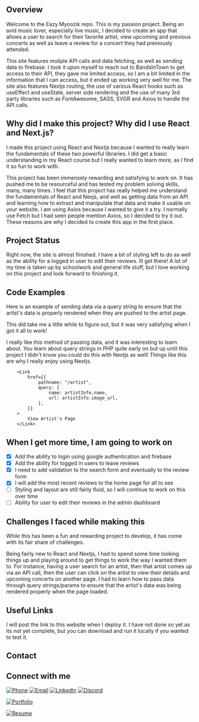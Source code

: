 ## Overview
Welcome to the Eazy Myoozik repo. This is my passion project. Being an avid music lover, especially live music, I decided to create an app that allows a user to search for their favorite artist, view upcoming and previous concerts as well as leave a review for a concert they had previously attended. 

This site features muliple API calls and data fetching, as well as sending data to firebase. I took it upon myself to reach out to BandsInTown to get access to their API, they gave me limited access, so I am a bit limited in the information that I can access, but it ended up working very well for me. The site also features Nextjs routing, the use of various React hooks such as useEffect and useState, server side rendering and the use of many 3rd party libraries such as FontAwesome, SASS, SVGR and Axios to handle the API calls. 

## Why did I make this project? Why did I use React and Next.js?
I made this project using React and Nextjs because I wanted to really learn the fundamentals of these two powerful libraries. I did get a basic understanding in my React course but I really wanted to learn more, as I find it so fun to work with.

This project has been immensely rewarding and satisfying to work on. It has pushed me to be resourceful and has tested my problem solving skills, many, many times. I feel that this project has really helped me understand the fundamentals of React and Nexjs, and well as getting data from an API and learning how to extract and manipulate that data and make it usable on your website. I am using Axios because I wanted to give it a try. I normally use Fetch but I had seen people mention Axios, so I decided to try it out. These reasons are why I decided to create this app in the first place. 

## Project Status
Right now, the site is almost finished. I have a bit of styling left to do as well as the ability for a logged in user to edit their reviews. Ill get there! A lot of my time is taken up by schoolwork and general life stuff, but I love working on this project and look forward to finishing it.

## Code Examples

Here is an example of sending data via a query string to ensure that the aritst's data is properly rendered when they are pushed to the artist page.

This did take me a little while to figure out, but it was very satisfying when I got it all to work!

I really like this method of passing data, and it was interesting to learn about. You learn about query strings in PHP quite early on but up until this project I didn't know you could do this with Nextjs as well! Things like this are why I really enjoy using Nextjs. 

```
    <Link
        href={{
            pathname: "/artist",
            query: {
                name: artistInfo.name,
                url: artistInfo.image_url,
            },
        }}
    >
        View Artist's Page
    </Link>

```

## When I get more time, I am going to work on
 - [x]  Add the ability to login using google authentication and firebase
 - [x]  Add the ability for logged in users to leave reviews
 - [x]  I need to add validation to the search form and eventually to the review form
 - [x]  I will add the most recent reviews to the home page for all to see
 - [ ]   Styling and layout are still fairly fluid, so I will continue to work on this over time
 - [ ]   Ability for user to edit their reviews in the admin dashboard

## Challenges I faced while making this
While this has been a fun and rewarding project to develop, it has come with its fair share of challenges. 

Being fairly new to React and Nextjs, I had to spend some time looking things up and playing around to get things to work the way I wanted them to. For instance, having a user search for an artist, then that artist comes up via an API call, then the user can click on the artist to view their details and upcoming concerts on another page. I had to learn how to pass data through query strings/params to ensure that the artist's data was being rendered properly when the page loaded.

## Useful Links
I will post the link to this website when I deploy it. I have not done so yet as its not yet complete, but you can download and run it locally if you wanted to test it.

## Contact
## Connect with me
[![Phone](https://img.shields.io/badge/Phone-%23333.svg?&style=for-the-badge&logo=telephone&logoColor=white)](tel:+7802424053)
[![Email](https://img.shields.io/badge/Email-%23D14836.svg?&style=for-the-badge&logo=gmail&logoColor=white)](mailto:clintondgorda@gmail.com)
[![LinkedIn](https://img.shields.io/badge/LinkedIn-%230077B5.svg?&style=for-the-badge&logo=linkedin&logoColor=white)](https://www.linkedin.com/in/clintonjewett/)
[![Discord](https://img.shields.io/badge/Discord-clint(booma)%234826-%237289DA?logo=discord&logoColor=white&style=for-the-badge)](https://discord.com/users/clint(booma)#4826)

[![Portfolio](https://img.shields.io/badge/Portfolio-Check%20out%20my%20website-blue?style=for-the-badge&logo=portfolio&logoColor=white)](https://www.clinton-gorda.com)

[![Resume](https://img.shields.io/badge/Resume-View%20my%20resume-orange?style=for-the-badge&logo=Resume-Icons&logoColor=white)](https://drive.google.com/file/d/1fO-yFbp0v9N1611nk4rxw1zoYp_w1jmg/view?usp=sharing)
